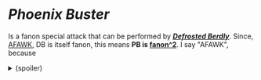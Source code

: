 # _Phoenix Buster_

Is a fanon special attack that can be performed by [_**Defrosted Berdly**_](Berdly%20The%20Defrosted.md). Since, [AFAWK](https://acronymfinder.com/As-Far-As-We-Know-(AFAWK).html), DB is itself fanon, this means **PB is [fanon^2](https://en.wikipedia.org/wiki/Recursion)**. I say "AFAWK", because <details><summary>(spoiler)</summary>

  future DR chapters may bring back Berdly, **even after Snowgrave**. Snowgrave is supposed to be a ["fatal"](https://deltarune.fandom.com/wiki/Snowgrave_Route#Differences) spell, but we don't know exactly how.

</details>
